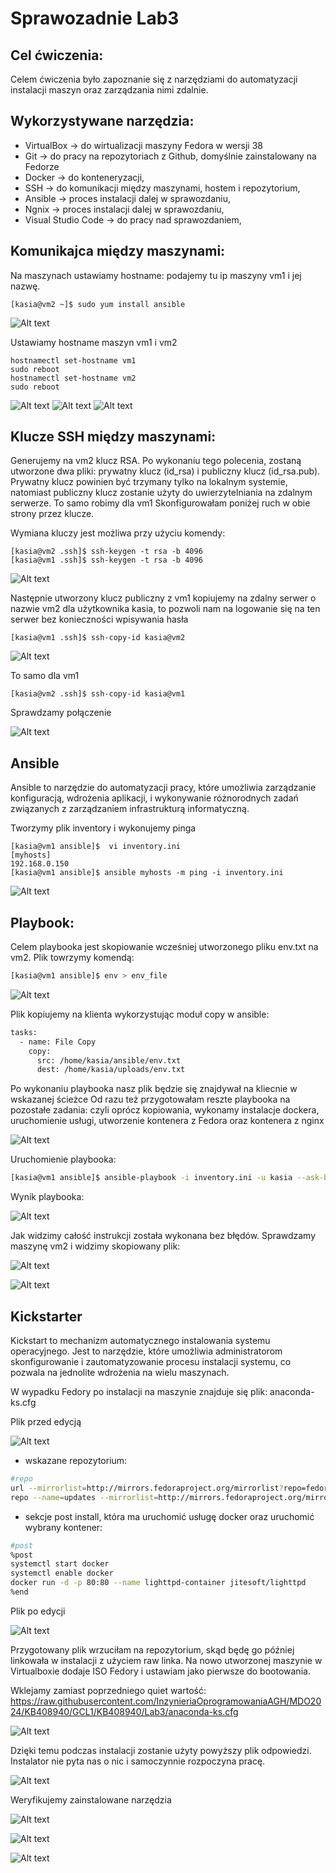 # Sprawozadnie Lab3

## Cel ćwiczenia:
Celem ćwiczenia było zapoznanie się z narzędziami do automatyzacji instalacji maszyn oraz zarządzania nimi zdalnie.

## Wykorzystywane narzędzia:
- VirtualBox -> do wirtualizacji maszyny Fedora w wersji 38
- Git -> do pracy na repozytoriach z Github, domyślnie zainstalowany na Fedorze
- Docker -> do konteneryzacji,
- SSH -> do komunikacji między maszynami, hostem i repozytorium,
- Ansible -> proces instalacji dalej w sprawozdaniu,
- Ngnix -> proces instalacji dalej w sprawozdaniu,
- Visual Studio Code -> do pracy nad sprawozdaniem,

## Komunikajca między maszynami:
Na maszynach ustawiamy hostname: podajemy tu ip maszyny vm1 i jej nazwę.
```
[kasia@vm2 ~]$ sudo yum install ansible

```
![Alt text](screenshot1.png)

Ustawiamy hostname maszyn vm1 i vm2

```
hostnamectl set-hostname vm1
sudo reboot
hostnamectl set-hostname vm2
sudo reboot

```
![Alt text](screenshot2.png)
![Alt text](screenshot3.png)
![Alt text](screenshot4.png)


## Klucze SSH między maszynami:
Generujemy na vm2 klucz RSA. Po wykonaniu tego polecenia, zostaną utworzone dwa pliki: prywatny klucz (id_rsa) i publiczny klucz (id_rsa.pub). Prywatny klucz powinien być trzymany tylko na lokalnym systemie, natomiast publiczny klucz zostanie użyty do uwierzytelniania na zdalnym serwerze. To samo robimy dla vm1
Skonfigurowałam poniżej ruch w obie strony przez klucze.

Wymiana kluczy jest możliwa przy użyciu komendy:

```
[kasia@vm2 .ssh]$ ssh-keygen -t rsa -b 4096
[kasia@vm1 .ssh]$ ssh-keygen -t rsa -b 4096

```
![Alt text](screenshot5.png)

Następnie utworzony klucz publiczny z vm1 kopiujemy na zdalny serwer o nazwie vm2 dla użytkownika kasia, to pozwoli nam na logowanie się na ten serwer bez konieczności wpisywania hasła

```
[kasia@vm1 .ssh]$ ssh-copy-id kasia@vm2
```
![Alt text](screenshot6.png)

To samo dla vm1 

```
[kasia@vm2 .ssh]$ ssh-copy-id kasia@vm1
```
Sprawdzamy połączenie 

![Alt text](screenshot7.png)


## Ansible
Ansible to narzędzie do automatyzacji pracy, które umożliwia zarządzanie konfiguracją, wdrożenia aplikacji, i wykonywanie różnorodnych zadań związanych z zarządzaniem infrastrukturą informatyczną.

Tworzymy plik inventory i wykonujemy pinga

```
[kasia@vm1 ansible]$  vi inventory.ini
[myhosts]
192.168.0.150                      
[kasia@vm1 ansible]$ ansible myhosts -m ping -i inventory.ini

```

![Alt text](screenshot8.png)


## Playbook:
Celem playbooka jest skopiowanie wcześniej utworzonego pliku env.txt na vm2.
Plik towrzymy komendą:

```bash
[kasia@vm1 ansible]$ env > env_file
```
![Alt text](screenshot9.png)

Plik kopiujemy na klienta wykorzystując moduł copy w ansible:

```bash
tasks:
  - name: File Copy
    copy:
      src: /home/kasia/ansible/env.txt
      dest: /home/kasia/uploads/env.txt
```

Po wykonaniu playbooka nasz plik będzie się znajdywał na kliecnie w wskazanej ścieżce
Od razu też przygotowałam reszte playbooka na pozostałe zadania: czyli oprócz kopiowania, wykonamy instalacje dockera, uruchomienie usługi, utworzenie kontenera z Fedora oraz kontenera z nginx

![Alt text](screenshot10.png)

Uruchomienie playbooka:

```bash
[kasia@vm1 ansible]$ ansible-playbook -i inventory.ini -u kasia --ask-become-pass playbook.yml
```

Wynik playbooka:

![Alt text](screenshot11.png)

Jak widzimy całość instrukcji została wykonana bez błędów.
Sprawdzamy maszynę vm2 i widzimy skopiowany plik:

![Alt text](screenshot12.png)

![Alt text](screenshot13.png)


## Kickstarter
Kickstart to mechanizm automatycznego instalowania systemu operacyjnego. Jest to narzędzie, które umożliwia administratorom skonfigurowanie i zautomatyzowanie procesu instalacji systemu, co pozwala na jednolite wdrożenia na wielu maszynach.

W wypadku Fedory po instalacji na maszynie znajduje się plik:
anaconda-ks.cfg

Plik przed edycją

![Alt text](screenshot14.png)

- wskazane repozytorium:
```bash
#repo
url --mirrorlist=http://mirrors.fedoraproject.org/mirrorlist?repo=fedora-38&arch=x86_64
repo --name=updates --mirrorlist=http://mirrors.fedoraproject.org/mirrorlist?repo=updates-released-f38&arch=x86_64
```
- sekcje post install, która ma uruchomić usługę docker oraz uruchomić wybrany kontener:
```bash
#post
%post
systemctl start docker
systemctl enable docker
docker run -d -p 80:80 --name lighttpd-container jitesoft/lighttpd
%end
```
Plik po edycji

![Alt text](screenshot15.png)

Przygotowany plik wrzuciłam na repozytorium, skąd będę go później linkowała w instalacji z użyciem raw linka.
Na nowo utworzonej maszynie w Virtualboxie dodaje ISO Fedory i ustawiam jako pierwsze do bootowania.

Wklejamy zamiast poprzedniego quiet wartość: https://raw.githubusercontent.com/InzynieriaOprogramowaniaAGH/MDO2024/KB408940/GCL1/KB408940/Lab3/anaconda-ks.cfg


![Alt text](screenshot16.png)

Dzięki temu podczas instalacji zostanie użyty powyższy plik odpowiedzi. Instalator nie pyta nas o nic i samoczynnie rozpoczyna pracę.

![Alt text](screenshot17.png)

Weryfikujemy zainstalowane narzędzia

![Alt text](screenshot18.png)

![Alt text](screenshot19.png)

![Alt text](screenshot20.png)

